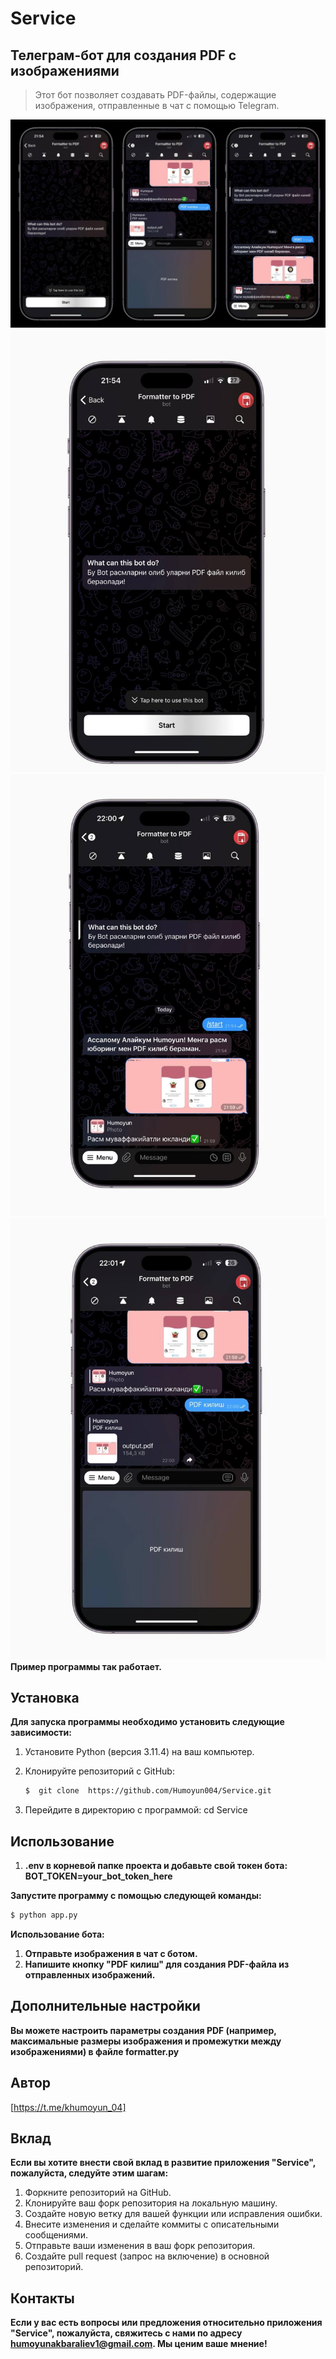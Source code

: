 # Service


## Телеграм-бот для создания PDF с изображениями

> Этот бот позволяет создавать PDF-файлы, содержащие изображения, отправленные в чат с помощью Telegram.

![img1](img/img1.jpg)
![img2](img/img2.jpg)
![img3](img/img3.jpg)
![img4](img/img4.jpg)
**Пример программы так работает.**


## Установка

**Для запуска программы необходимо установить следующие зависимости:**

1. Установите Python (версия 3.11.4) на ваш компьютер.

2. Клонируйте репозиторий с GitHub:
    ```bash
    $  git clone  https://github.com/Humoyun004/Service.git
    ```
3. Перейдите в директорию с программой:
cd Service

## Использование
1. **.env в корневой папке проекта и добавьте свой токен бота:**
    **BOT_TOKEN=your_bot_token_here**

**Запустите программу с помощью следующей команды:**
```bash
$ python app.py 
```

**Использование бота:**
1. **Отправьте изображения в чат с ботом.**
2. **Напишите кнопку "PDF килиш" для создания PDF-файла из отправленных изображений.**
 

## Дополнительные настройки
**Вы можете настроить параметры создания PDF (например, максимальные размеры изображения и промежутки между изображениями) в файле formatter.py**

## Автор
[https://t.me/khumoyun_04]


## Вклад
**Если вы хотите внести свой вклад в развитие приложения "Service", пожалуйста, следуйте этим шагам:**

1. Форкните репозиторий на GitHub.
2. Клонируйте ваш форк репозитория на локальную машину.
3. Создайте новую ветку для вашей функции или исправления ошибки.
4. Внесите изменения и сделайте коммиты с описательными сообщениями.
5. Отправьте ваши изменения в ваш форк репозитория.
6. Создайте pull request (запрос на включение) в основной репозиторий.


## Контакты
**Если у вас есть вопросы или предложения относительно приложения "Service", пожалуйста, свяжитесь с нами по адресу humoyunakbaraliev1@gmail.com. Мы ценим ваше мнение!**



